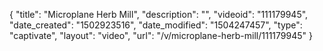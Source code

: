 {
    "title": "Microplane Herb Mill",
    "description": "",
    "videoid": "111179945",
    "date_created": "1502923516",
    "date_modified": "1504247457",
    "type": "captivate",
    "layout": "video",
    "url": "\/v\/microplane-herb-mill\/111179945"
}